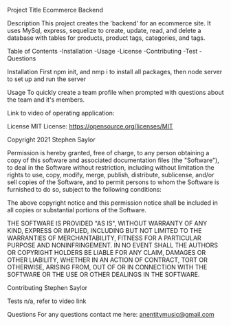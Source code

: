 Project Title
Ecommerce Backend

Description
This project creates the 'backend' for an ecommerce site.  It uses MySql, express, sequelize to create, update, read, and delete a database with tables for products, product tags, categories, and tags.

Table of Contents
-Installation -Usage -License -Contributing -Test -Questions

Installation
First npm init, and nmp i to install all packages, then node server to set up and run the server

Usage
To quickly create a team profile when prompted with questions about the team and it's members.

Link to video of operating application:



License
MIT License: https://opensource.org/licenses/MIT

Copyright 2021 Stephen Saylor

Permission is hereby granted, free of charge, to any person obtaining a copy of this software and associated documentation files (the "Software"), to deal in the Software without restriction, including without limitation the rights to use, copy, modify, merge, publish, distribute, sublicense, and/or sell copies of the Software, and to permit persons to whom the Software is furnished to do so, subject to the following conditions:

The above copyright notice and this permission notice shall be included in all copies or substantial portions of the Software.

THE SOFTWARE IS PROVIDED "AS IS", WITHOUT WARRANTY OF ANY KIND, EXPRESS OR IMPLIED, INCLUDING BUT NOT LIMITED TO THE WARRANTIES OF MERCHANTABILITY, FITNESS FOR A PARTICULAR PURPOSE AND NONINFRINGEMENT. IN NO EVENT SHALL THE AUTHORS OR COPYRIGHT HOLDERS BE LIABLE FOR ANY CLAIM, DAMAGES OR OTHER LIABILITY, WHETHER IN AN ACTION OF CONTRACT, TORT OR OTHERWISE, ARISING FROM, OUT OF OR IN CONNECTION WITH THE SOFTWARE OR THE USE OR OTHER DEALINGS IN THE SOFTWARE.

Contributing
Stephen Saylor

Tests
n/a, refer to video link

Questions
For any questions contact me here: anentitymusic@gmail.com

